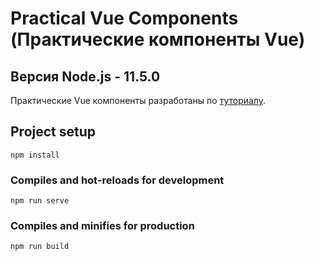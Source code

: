 # Practical Vue Components (Практические компоненты Vue)

## Версия Node.js - 11.5.0

Практические Vue компоненты разработаны по [туториалу](https://codecourse.com/courses/practical-vue-components).

## Project setup
```
npm install
```

### Compiles and hot-reloads for development
```
npm run serve
```

### Compiles and minifies for production
```
npm run build
```

